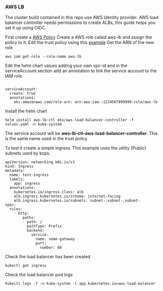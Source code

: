 ### AWS LB

The cluster build contained in this repo use AWS Identity provider.  AWS load balancer controller needs permissions to create ALBs, this guide helps you set it up using OIDC.

First create a [AWS Policy](https://github.com/SvenTheSwede/kubernetes-icarus-project/edit/main/aws_lb_ctl/json/policy.json) 
Create a AWS role  called aws-lb and assign the policy to it.
Edit the trust policy using this [example](https://github.com/SvenTheSwede/kubernetes-icarus-project/edit/main/aws_lb_ctl/json/trust-policy.json) 
Get the ARN of the new role
```
aws iam get-role --role-name aws-lb
```
Edit the helm chart values adding your own vpc-id and in the serviceAccount section add an annotation to link the service account to the IAM role.
```

serviceAccount:
  create: true
  annotations: 
    eks.amazonaws.com/role-arn: arn:aws:iam::1234567899999:role/aws-lb
```

Install the helm chart
```
helm install aws-lb-ctl eks/aws-load-balancer-controller -f values.yaml -n kube-system
```

The service account will be **aws-lb-ctl-aws-load-balancer-controller**.  This is the same name used in the trust policy

To test it create a simple ingress. This example uses the utility (Public) subnets used by kops.

```
apiVersion: networking.k8s.io/v1
kind: Ingress
metadata:
  name: test-ingress
  labels:
    app: ingress
  annotations:
    kubernetes.io/ingress.class: alb
    alb.ingress.kubernetes.io/scheme: internet-facing
    alb.ingress.kubernetes.io/subnets: subnet-,subnet-,subnet-
spec:
  rules:
    - http:
        paths:
        - path: /
          pathType: Prefix
          backend:
            service:
              name: some-gateway
              port: 
                number: 80
```

Check the load balancer has been created
```
kubectl get ingress
```

Check the load balancer pod logs
```
kubectl logs -f -n kube-system -l app.kubernetes.io=aws-load-balancer
```


